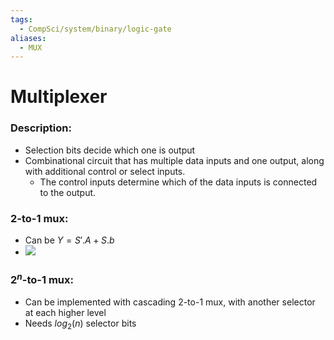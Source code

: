 ```yaml
---
tags:
  - CompSci/system/binary/logic-gate
aliases:
  - MUX
---
```

# Multiplexer
### Description:
- Selection bits decide which one is output
- Combinational circuit that has multiple data inputs and one output, along with additional control or select inputs. 
	- The control inputs determine which of the data inputs is connected to the output.
### 2-to-1 mux:
- Can be $Y=S'.A+S.b$
- ![](https://i.stack.imgur.com/VmzKJ.png)
### $2^n$-to-1 mux:
- Can be implemented with cascading 2-to-1 mux, with another selector at each higher level
- Needs $log_2(n)$ selector bits